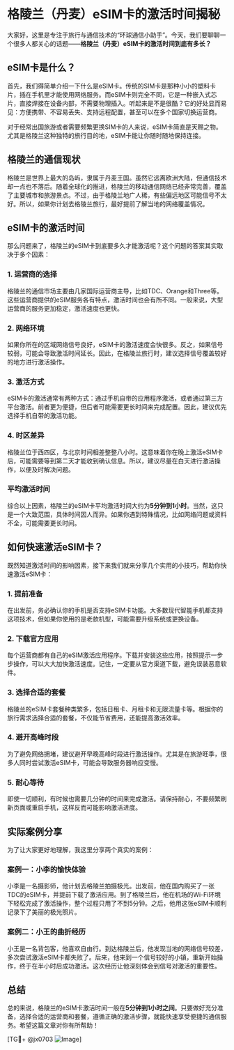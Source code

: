 # 格陵兰（丹麦）eSIM卡的激活时间揭秘

大家好，这里是专注于旅行与通信技术的“环球通信小助手”。今天，我们要聊聊一个很多人都关心的话题——**格陵兰（丹麦）eSIM卡的激活时间到底有多长？**

## eSIM卡是什么？

首先，我们得简单介绍一下什么是eSIM卡。传统的SIM卡是那种小小的塑料卡片，插在手机里才能使用网络服务。而eSIM卡则完全不同，它是一种嵌入式芯片，直接焊接在设备内部，不需要物理插入。听起来是不是很酷？它的好处显而易见：方便携带、不容易丢失、支持远程配置，甚至可以在多个国家切换运营商。

对于经常出国旅游或者需要频繁更换SIM卡的人来说，eSIM卡简直是天赐之物。尤其是格陵兰这种独特的旅行目的地，eSIM卡能让你随时随地保持连接。

## 格陵兰的通信现状

格陵兰是世界上最大的岛屿，隶属于丹麦王国。虽然它远离欧洲大陆，但通信技术却一点也不落后。随着全球化的推进，格陵兰的移动通信网络已经非常完善，覆盖了主要城市和旅游景点。不过，由于格陵兰地广人稀，有些偏远地区可能信号不太好。所以，如果你计划去格陵兰旅行，最好提前了解当地的网络覆盖情况。

## eSIM卡的激活时间

那么问题来了，格陵兰的eSIM卡到底要多久才能激活呢？这个问题的答案其实取决于多个因素：

### 1. **运营商的选择**
格陵兰的通信市场主要由几家国际运营商主导，比如TDC、Orange和Three等。这些运营商提供的eSIM服务各有特点，激活时间也会有所不同。一般来说，大型运营商的服务更加稳定，激活速度也更快。

### 2. **网络环境**
如果你所在的区域网络信号良好，eSIM卡的激活速度会快很多。反之，如果信号较弱，可能会导致激活时间延长。因此，在格陵兰旅行时，建议选择信号覆盖较好的地方进行激活操作。

### 3. **激活方式**
eSIM卡的激活通常有两种方式：通过手机自带的应用程序激活，或者通过第三方平台激活。前者更为便捷，但后者可能需要更长时间来完成配置。因此，建议优先选择手机自带的激活功能。

### 4. **时区差异**
格陵兰位于西四区，与北京时间相差整整八小时。这意味着你在晚上激活eSIM卡后，可能需要等到第二天才能收到确认信息。所以，建议尽量在白天进行激活操作，以便及时解决问题。

### 平均激活时间
综合以上因素，格陵兰的eSIM卡平均激活时间大约为**5分钟到1小时**。当然，这只是一个大致范围，具体时间因人而异。如果你遇到特殊情况，比如网络问题或资料不全，可能需要更长时间。

## 如何快速激活eSIM卡？

既然知道激活时间的影响因素，接下来我们就来分享几个实用的小技巧，帮助你快速激活eSIM卡：

### 1. 提前准备
在出发前，务必确认你的手机是否支持eSIM卡功能。大多数现代智能手机都支持这项技术，但如果你使用的是老款机型，可能需要升级系统或更换设备。

### 2. 下载官方应用
每个运营商都有自己的eSIM激活应用程序。下载并安装这些应用，按照提示一步步操作，可以大大加快激活速度。记住，一定要从官方渠道下载，避免误装恶意软件。

### 3. 选择合适的套餐
格陵兰的eSIM卡套餐种类繁多，包括日租卡、月租卡和无限流量卡等。根据你的旅行需求选择合适的套餐，不仅能节省费用，还能提高激活效率。

### 4. 避开高峰时段
为了避免网络拥堵，建议避开早晚高峰时段进行激活操作。尤其是在旅游旺季，很多人同时尝试激活eSIM卡，可能会导致服务器响应变慢。

### 5. 耐心等待
即使一切顺利，有时候也需要几分钟的时间来完成激活。请保持耐心，不要频繁刷新页面或重启手机，这样反而可能影响激活进度。

## 实际案例分享

为了让大家更好地理解，我这里分享两个真实的案例：

### 案例一：小李的愉快体验
小李是一名摄影师，他计划去格陵兰拍摄极光。出发前，他在国内购买了一张TDC的eSIM卡，并提前下载了激活应用。到了格陵兰后，他在机场的Wi-Fi环境下轻松完成了激活操作，整个过程只用了不到5分钟。之后，他用这张eSIM卡顺利记录下了美丽的极光照片。

### 案例二：小王的曲折经历
小王是一名背包客，他喜欢自由行。到达格陵兰后，他发现当地的网络信号较差，多次尝试激活eSIM卡都失败了。后来，他来到一个信号较好的小镇，重新开始操作，终于在半小时后成功激活。这次经历让他深刻体会到信号对激活的重要性。

## 总结

总的来说，格陵兰的eSIM卡激活时间一般在**5分钟到1小时之间**。只要做好充分准备，选择合适的运营商和套餐，遵循正确的激活步骤，就能快速享受便捷的通信服务。希望这篇文章对你有所帮助！

[TG💪+ @jx0703 ![Image](https://github.com/user-attachments/assets/dbca1d08-cadb-493c-b0ec-ad6f7a83f270)]